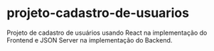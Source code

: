# projeto-cadastro-de-usuarios
Projeto de cadastro de usuários usando React na implementação do Frontend e JSON Server na implementação do Backend.
